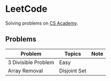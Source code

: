 # LeetCode
Solving problems on [CS Academy](https://csacademy.com/).

## Problems
|Problem|Topics|Note|
|-|-|-|
|3 Divisible Problem|Easy||
|Array Removal|Disjoint Set||